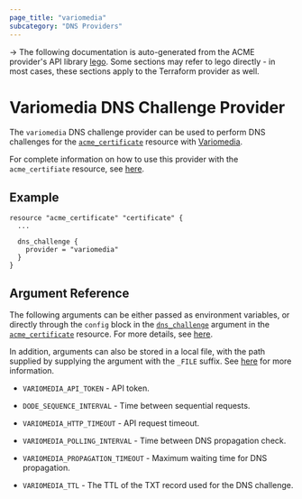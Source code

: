 ```yaml
---
page_title: "variomedia"
subcategory: "DNS Providers"
---
```


-> The following documentation is auto-generated from the ACME
provider's API library [lego](https://go-acme.github.io/lego/).  Some
sections may refer to lego directly - in most cases, these sections
apply to the Terraform provider as well.

# Variomedia DNS Challenge Provider

The `variomedia` DNS challenge provider can be used to perform DNS challenges for
the [`acme_certificate`][resource-acme-certificate] resource with
[Variomedia](https://www.variomedia.de/).

[resource-acme-certificate]: ../resources/certificate.md

For complete information on how to use this provider with the `acme_certifiate`
resource, see [here][resource-acme-certificate-dns-challenges].

[resource-acme-certificate-dns-challenges]: ../resources/certificate.md#using-dns-challenges

## Example

```hcl
resource "acme_certificate" "certificate" {
  ...

  dns_challenge {
    provider = "variomedia"
  }
}
```
## Argument Reference

The following arguments can be either passed as environment variables, or
directly through the `config` block in the
[`dns_challenge`][resource-acme-certificate-dns-challenge-arg] argument in the
[`acme_certificate`][resource-acme-certificate] resource. For more details, see
[here][resource-acme-certificate-dns-challenges].

[resource-acme-certificate-dns-challenge-arg]: ../resources/certificate.md#dns_challenge

In addition, arguments can also be stored in a local file, with the path
supplied by supplying the argument with the `_FILE` suffix. See
[here][acme-certificate-file-arg-example] for more information.

[acme-certificate-file-arg-example]: ../resources/certificate.md#using-variable-files-for-provider-arguments

* `VARIOMEDIA_API_TOKEN` - API token.

* `DODE_SEQUENCE_INTERVAL` - Time between sequential requests.
* `VARIOMEDIA_HTTP_TIMEOUT` - API request timeout.
* `VARIOMEDIA_POLLING_INTERVAL` - Time between DNS propagation check.
* `VARIOMEDIA_PROPAGATION_TIMEOUT` - Maximum waiting time for DNS propagation.
* `VARIOMEDIA_TTL` - The TTL of the TXT record used for the DNS challenge.



